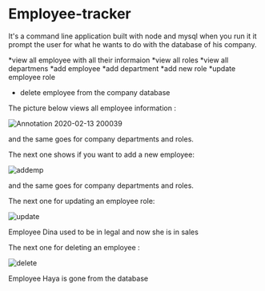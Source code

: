 # Employee-tracker


It's a command line application built with node and mysql when you run it it prompt the user for what he wants to do with the database of his company.

*view all employee with all their informaion
*view all roles
*view all departmens
*add employee
*add department
*add new role
*update employee role 
* delete employee from the company database

The picture below views all employee information :

![Annotation 2020-02-13 200039](https://user-images.githubusercontent.com/55872249/74419929-bebbcf00-4e9e-11ea-9d00-533d5d788298.png)


and the same goes for  company departments and roles.

The next one shows if you want to add a new employee:

![addemp](https://user-images.githubusercontent.com/55872249/74420470-9bddea80-4e9f-11ea-9bbb-db492c21937d.png)


and the same goes for  company departments and roles.

The next one for updating an employee role:

![update](https://user-images.githubusercontent.com/55872249/74420598-d051a680-4e9f-11ea-9e22-63bc08e2bd88.png)

Employee Dina used to be in legal and now she is in sales 

The next one for deleting an employee :

![delete](https://user-images.githubusercontent.com/55872249/74420699-fbd49100-4e9f-11ea-9fd2-8522a1eddb40.png)

Employee Haya is gone from the database
